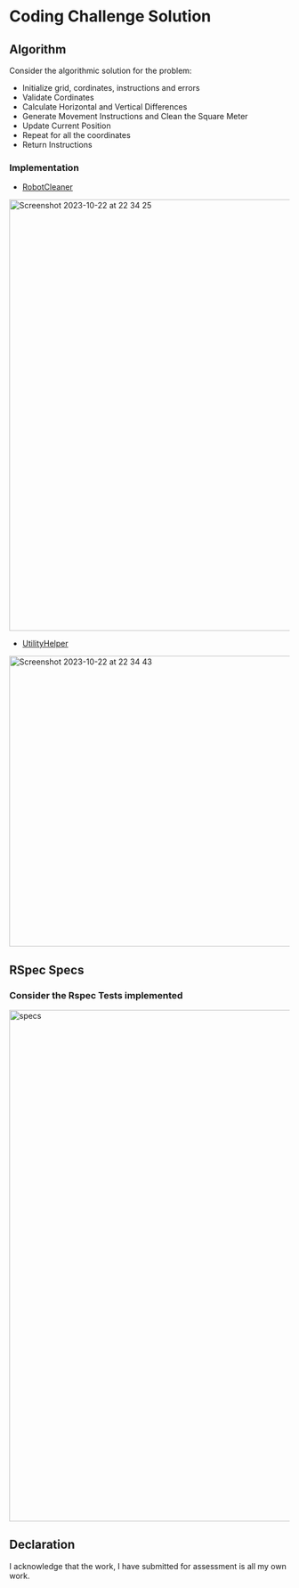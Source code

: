 # Coding Challenge Solution

## Algorithm
Consider the algorithmic solution for the problem:

* Initialize grid, cordinates, instructions and errors
* Validate Cordinates
* Calculate Horizontal and Vertical Differences
* Generate Movement Instructions and Clean the Square Meter
* Update Current Position
* Repeat for all the coordinates
* Return Instructions


### Implementation

* [RobotCleaner](https://github.com/nitanshu1808/KubChallenge/blob/main/robot_cleaner.rb)
<img width="775" alt="Screenshot 2023-10-22 at 22 34 25" src="https://github.com/nitanshu1808/KubChallenge/assets/15921580/fe9ee3a2-9fb3-4caa-b0ba-46b3065ee58b">

* [UtilityHelper](https://github.com/nitanshu1808/KubChallenge/blob/main/utility_helper.rb)
<img width="522" alt="Screenshot 2023-10-22 at 22 34 43" src="https://github.com/nitanshu1808/KubChallenge/assets/15921580/e5296e95-0578-4363-88df-3ca2ad317c9b">

## RSpec Specs

### Consider the Rspec Tests implemented
<img width="919" alt="specs" src="https://github.com/nitanshu1808/KubChallenge/assets/15921580/f7e95557-9ca6-47b9-bffe-e5302b6a6da8">

## Declaration
I acknowledge that the work, I have submitted for assessment is all my own work.
